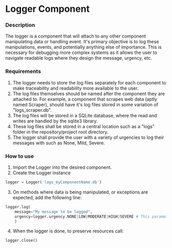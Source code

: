 # Logger Component
### Description
The logger is a component that will attach to any other component manipulating data or handling event. It's primary objective is to log these manipulations, events, and potentially anything else of importance. This is necessary for debugging more complex systems as it allows the user to navigate readable logs where they design the message, urgency, etc.
### Requirements
1. The logger needs to store the log files separately for each component to make traceability and readability more available to the user.
2. The log files themselves should be named after the component they are attached to. For example, a component that scrapes web data (aptly named Scraper), should have it's log files stored in some variation of "logs_scraper.db".
3. The log files will be stored in a SQLite database, where the read and writes are handled by the sqlite3 library.
4. These log files shall be stored in a central location such as a "logs" folder in the repository/project root directory.
5. The logger shall provide the user with a variety of urgencies to log their messages with such as None, Mild, Severe.
### How to use
1. Import the Logger into the desired component.
2. Create the Logger instance
```python
logger = Logger('logs_myComponentName.db')
```
3. On methods where data is being manipulated, or exceptions are expected, add the following line:
```python
logger.log(
    message="My message to be logged",
    urgency=logger.urgency.NONE|LOW|MODERATE|HIGH|SEVERE # This parameter defaults to logger.urgency.NONE
    )
```
4. When the logger is done, to preserve resources call:
```python
logger.close()
```
